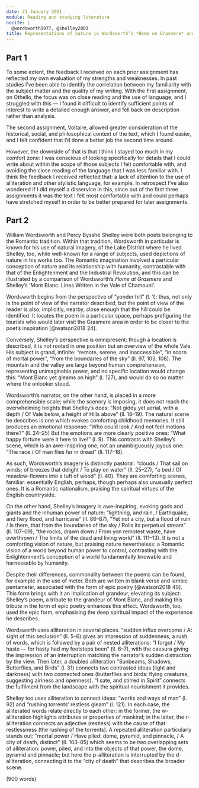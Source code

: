 ```yaml
---
date: 21 January 2021
module: Reading and studying literature
nocite: |
  @wordsworth1977, @shelley2003
title: Representations of nature in Wordsworth’s *Home on Grasmere* and Shelley’s *Mont Blanc*
---
```


## Part 1

To some extent, the feedback I received on each prior assignment has reflected my own evaluation of my strengths and weaknesses. In past studies I’ve been able to identify the correlation between my familiarity with the subject matter and the quality of my writing. With the first assignment, on Othello, the focus was on close reading and the use of language, and I struggled with this — I found it difficult to identify sufficient points of interest to write a detailed enough answer, and fell back on description rather than analysis.

The second assignment, Voltaire, allowed greater consideration of the historical, social, and philosophical context of the text, which I found easier, and I felt confident that I’d done a better job the second time around.

However, the downside of that is that I think I stayed too much in my comfort zone: I was conscious of looking specifically for details that I could write about within the scope of those subjects I felt comfortable with, and avoiding the close reading of the language that I was less familiar with. I think the feedback I received reflected that: a lack of attention to the use of alliteration and other stylistic language, for example. In retrospect I’ve also wondered if I did myself a disservice in this, since out of the first three assignments it was the text I felt most comfortable with and could perhaps have stretched myself in order to be better prepared for later assignments.

## Part 2

William Wordsworth and Percy Bysshe Shelley were both poets belonging to the Romantic tradition. Within that tradition, Wordsworth in particular is known for his use of natural imagery, of the Lake District where he lived. Shelley, too, while well-known for a range of subjects, used depictions of nature in his works too. The Romantic imagination involved a particular conception of nature and its relationship with humanity, contrastable with that of the Enlightenment and the Industrial Revolution, and this can be illustrated by a comparison of Wordsworth’s _Home at Grasmere_ and Shelley’s ‘Mont Blanc: Lines Written in the Vale of Chamouni’.

Wordsworth begins from the perspective of “yonder hill” (l. 1): thus, not only is the point of view of the narrator described, but the point of view of the reader is also, implicitly, nearby, close enough that the hill could be identified. It locates the poem in a particular space, perhaps prefiguring the tourists who would later visit the Grasmere area in order to be closer to the poet’s inspiration [@watson2018 24].

Conversely, Shelley’s perspective is omnipresent: though a location is described, it is not rooted in one position but an overview of the whole Vale. His subject is grand, infinite: “remote, serene, and inaccessible”, “in scorn of mortal power”, “from the boundaries of the sky” (ll. 97, 103, 108). The mountain and the valley are large beyond human comprehension, representing unimaginable power, and no specific location would change this: “Mont Blanc yet gleams on high” (l. 127), and would do so no matter where the onlooker stood.

Wordsworth’s narrator, on the other hand, is placed in a more comprehensible scale; while the scenery is imposing, it does not reach the overwhelming heights that Shelley’s does: “Not giddy yet aerial, with a depth / Of Vale below, a height of Hills above” (ll. 18–19). The natural scene he describes is one which evokes comforting childhood memories. It still produces an emotional response: “Who could look / And not feel motions there?” (ll. 24–25) But the emotions are more clearly positive ones: “What happy fortune were it here to live!” (l. 9). This contrasts with Shelley’s scene, which is an awe-inspiring one, not an unambiguously joyous one: “The race / Of man flies far in dread” (ll. 117–18).

As such, Wordsworth’s imagery is distinctly pastoral: “clouds / That sail on winds; of breezes that delight / To play on water” (ll. 25–27), “a bed / Of meadow-flowers into a tuft of wood” (ll. 40). They are comforting scenes, familiar: essentially English, perhaps, though perhaps also unusually perfect ones. It is a Romantic nationalism, praising the spiritual virtues of the English countryside.

On the other hand, Shelley’s imagery is awe-inspiring, evoking gods and giants and the inhuman power of nature: “lightning, and rain, / Earthquake, and fiery flood, and hurricane” (ll. 86–87), “Yet not a city, but a flood of ruin / Is there, that from the boundaries of the sky / Rolls its perpetual stream” (ll. 107–09), “the rocks, drawn down / From yon remotest waste, have overthrown / The limits of the dead and living world” (ll. 111–13). It is not a comforting vision of nature, but praising nature nevertheless: a Romantic vision of a world beyond human power to control, contrasting with the Enlightenment’s conception of a world fundamentally knowable and harnessable by humanity.

Despite their differences, commonality between the poems can be found, for example in the use of meter. Both are written in blank verse and iambic pentameter, associated with the form of epic poetry [@watson2018 40]. This form brings with it an implication of grandeur, elevating its subject: Shelley’s poem, a tribute to the grandeur of Mont Blanc, and making this tribute in the form of epic poetry enhances this effect. Wordsworth, too, used the epic form, emphasising the deep spiritual impact of the experience he describes.

Wordsworth uses alliteration in several places. “sudden influx overcome / At sight of this seclusion” (ll. 5–6) gives an impression of suddenness, a rush of words, which is followed by a pair of nested alliterations: “I forgot / My haste — for hasty had my footsteps been” (ll. 6–7), with the caesura giving the impression of an interruption matching the narrator’s sudden distraction by the view. Then later, a doubled alliteration “Sunbeams, Shadows, Butterflies, and Birds” (l. 31) connects two contrasted ideas (light and darkness) with two connected ones (butterflies and birds: flying creatures, suggesting airiness and openness). “I sate, and stirred in Spirit” connects the fulfilment from the landscape with the spiritual nourishment it provides.

Shelley too uses alliteration to connect ideas: “works and ways of man” (l. 92) and “rushing torrents’ restless gleam” (l. 121). In each case, the alliterated words relate directly to each other: in the former, the w-alliteration highlights attributes or properties of mankind; in the latter, the r-alliteration connects an adjective (restless) with the cause of that restlessness (the rushing of the torrents). A repeated alliteration particularly stands out: “mortal power / Have piled: dome, pyramid, and pinnacle, / A city of death, distinct” (ll. 103–05) which seems to be two overlapping sets of alliteration: power, piled, and into the objects of that power, the dome, pyramid and pinnacle; but here the p-alliteration is interrupted by the d-alliteration, connecting it to the “city of death” that describes the broader scene.

(900 words)
